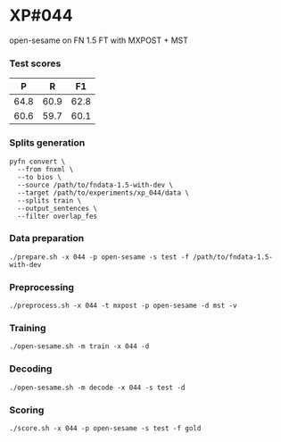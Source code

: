 # XP\#044

open-sesame on FN 1.5 FT with MXPOST + MST

### Test scores
| P | R | F1 |
| --- | --- | --- |
| 64.8 | 60.9 | 62.8 |
| 60.6 | 59.7 | 60.1 |

### Splits generation
```
pyfn convert \
  --from fnxml \
  --to bios \
  --source /path/to/fndata-1.5-with-dev \
  --target /path/to/experiments/xp_044/data \
  --splits train \
  --output_sentences \
  --filter overlap_fes
```

### Data preparation
```
./prepare.sh -x 044 -p open-sesame -s test -f /path/to/fndata-1.5-with-dev
```

### Preprocessing
```
./preprocess.sh -x 044 -t mxpost -p open-sesame -d mst -v
```

### Training
```
./open-sesame.sh -m train -x 044 -d
```

### Decoding
```
./open-sesame.sh -m decode -x 044 -s test -d
```

### Scoring
```
./score.sh -x 044 -p open-sesame -s test -f gold
```
